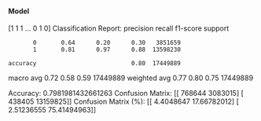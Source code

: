 #### Model
[1 1 1 ... 0 1 0]
Classification Report:
              precision    recall  f1-score   support

           0       0.64      0.20      0.30   3851659
           1       0.81      0.97      0.88  13598230

    accuracy                           0.80  17449889
   macro avg       0.72      0.58      0.59  17449889
weighted avg       0.77      0.80      0.75  17449889

Accuracy: 0.7981981432661263
Confusion Matrix:
[[  768644  3083015]
 [  438405 13159825]]
Confusion Matrix (%):
[[ 4.4048647  17.66782012]
 [ 2.51236555 75.41494963]]
